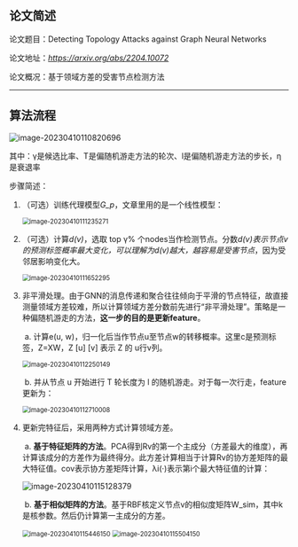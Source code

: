 ## 论文简述

论文题目：Detecting Topology Attacks against Graph Neural Networks

论文地址：*https://arxiv.org/abs/2204.10072*

论文概况：基于领域方差的受害节点检测方法

------

## 算法流程

![image-20230410110820696](F:\Typora\images\image-20230410110820696.png)

其中：γ是候选比率、T是偏随机游走方法的轮次、l是偏随机游走方法的步长，η是衰退率

步骤简述：

1. （可选）训练代理模型*G_p*，文章里用的是一个线性模型：

   <img src="F:\Typora\images\image-20230410111235271.png" alt="image-20230410111235271" style="zoom:80%;" />

2. （可选）计算*d(v)*，选取 top γ% 个nodes当作检测节点。分数*d(v)*表示节点v的预测标签概率最大变化，可以理解为***d(v)*越大，越容易是受害节点**，因为受邻居影响变化大。

   <img src="F:\Typora\images\image-20230410111652295.png" alt="image-20230410111652295" style="zoom:80%;" />

3. 非平滑处理。由于GNN的消息传递和聚合往往倾向于平滑的节点特征，故直接测量领域方差较难，所以计算领域方差分数前先进行“非平滑处理”。策略是一种偏随机游走的方法，**这一步的目的是更新feature**。

   ​	a. 计算e(u, w)，归一化后当作节点u至节点w的转移概率。这里c是预测标签，Z=XW，Z [u] [v] 表示 Z 的 u行v列。

   <img src="F:\Typora\images\image-20230410112250149.png" alt="image-20230410112250149" style="zoom:80%;" />

   ​	b. 并从节点 u 开始进行 T 轮长度为 l 的随机游走。对于每一次行走，feature更新为：

   <img src="F:\Typora\images\image-20230410112710008.png" alt="image-20230410112710008" style="zoom:80%;" />

4. 更新完特征后，采用两种方式计算领域方差。

   ​	a. **基于特征矩阵的方法**。PCA得到Rv的第一个主成分（方差最大的维度），再计算该成分的方差作为最终得分。此方差计算相当于计算Rv的协方差矩阵的最大特征值。cov表示协方差矩阵计算，λi(·)表示第i个最大特征值的计算：

   ![image-20230410115128379](F:\Typora\images\image-20230410115128379.png)

   ​	b. **基于相似矩阵的方法**。基于RBF核定义节点v的相似度矩阵W_sim，其中k是核参数。然后仍计算第一主成分的方差。

   <img src="F:\Typora\images\image-20230410115446150.png" alt="image-20230410115446150" style="zoom:80%;" />

   <img src="F:\Typora\images\image-20230410115504150.png" alt="image-20230410115504150" style="zoom:80%;" />